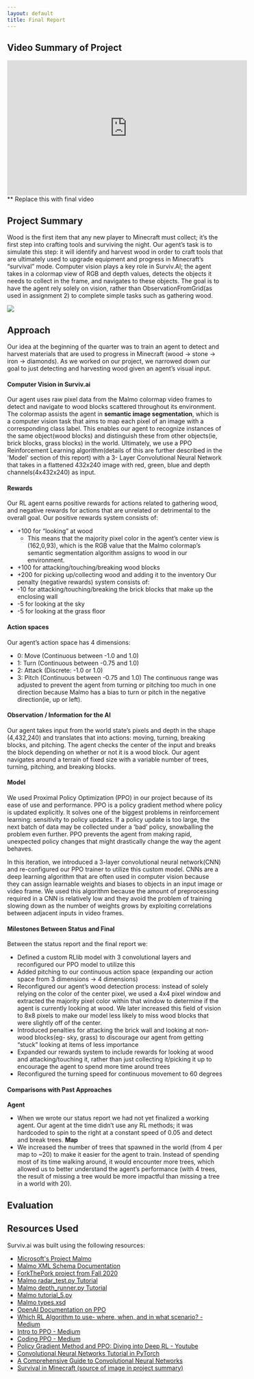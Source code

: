 ```yaml
---
layout: default
title: Final Report
---
```


## Video Summary of Project
<iframe width="560" height="315" src="https://www.youtube.com/embed/_RrEJiJDdLg" frameborder="0" allow="accelerometer; autoplay; clipboard-write; encrypted-media; gyroscope; picture-in-picture" allowfullscreen></iframe>
** Replace this with final video

## Project Summary
Wood is the first item that any new player to Minecraft must collect; it’s the first step into crafting tools and surviving the night. Our agent’s task is to simulate this step: it will identify and harvest wood in order to craft tools that are ultimately used to upgrade equipment and progress in Minecraft’s “survival” mode. Computer vision plays a key role in Surviv.AI; the agent takes in a colormap view of RGB and depth values, detects the objects it needs to collect in the frame, and navigates to these objects. The goal is to have the agent rely solely on vision, rather than ObservationFromGrid(as used in assignment 2) to complete simple tasks such as gathering wood.

<img src="http://www.minecraft101.net/guides/images/first-night/03-getting-wood.jpg"/>

## Approach
Our idea at the beginning of the quarter was to train an agent to detect and harvest materials that are used to progress in Minecraft (wood →  stone →  iron → diamonds). As we worked on our project, we narrowed down our goal to just detecting and harvesting wood given an agent’s visual input.

#### **Computer Vision in Surviv.ai**
Our agent uses raw pixel data from the Malmo colormap video frames to detect and navigate to wood blocks scattered throughout its environment. The colormap assists the agent in **semantic image segmentation**, which is a computer vision task that aims to map each pixel of an image with a corresponding class label. This enables our agent to recognize instances of the same object(wood blocks) and distinguish these from other objects(ie, brick blocks, grass blocks) in the world. Ultimately, we use a PPO Reinforcement Learning algorithm(details of this are further described in the 'Model' section of this report) with a 3- Layer Convolutional Neural Network that takes in a flattened 432x240 image with red, green, blue and depth channels(4x432x240) as input.
#### **Rewards**
Our RL agent earns positive rewards for actions related to gathering wood, and negative rewards for actions that are unrelated or detrimental to the overall goal. 
Our positive rewards system consists of:
- +100 for “looking” at wood
    - This means that the majority pixel color in the agent’s center view is (162,0,93), which is the RGB value that the Malmo colormap’s semantic segmentation algorithm assigns to wood in our environment.
- +100 for attacking/touching/breaking wood blocks
- +200 for picking up/collecting wood and adding it to the inventory
Our penalty (negative rewards) system consists of:
- -10 for attacking/touching/breaking the brick blocks that make up the enclosing wall
- -5 for looking at the sky
- -5 for looking at the grass floor

#### **Action spaces**
Our agent’s action space has 4 dimensions: 
- 0: Move (Continuous between -1.0 and 1.0)
- 1: Turn (Continuous between -0.75 and 1.0)
- 2: Attack (Discrete: -1.0 or 1.0)
- 3: Pitch (Continuous between -0.75 and 1.0)
The continuous range was adjusted to prevent the agent from turning or pitching too much in one direction because Malmo has a bias to turn or pitch in the negative direction(ie, up or left).

#### **Observation / Information for the AI**
Our agent takes input from the world state’s pixels and depth in the shape (4,432,240) and translates that into actions: moving, turning, breaking blocks, and pitching. The agent checks the center of the input and breaks the block depending on whether or not it is a wood block. Our agent navigates around a terrain of fixed size with a variable number of trees, turning, pitching, and breaking blocks. 

#### **Model**
We used Proximal Policy Optimization (PPO) in our project because of its ease of use and performance. PPO is a policy gradient method where policy is updated explicitly. It solves one of the biggest problems in reinforcement learning: sensitivity to policy updates. If a policy update is too large, the next batch of data may be collected under a ‘bad’ policy, snowballing the problem even further. PPO prevents the agent from making rapid, unexpected policy changes that might drastically change the way the agent behaves.

In this iteration, we introduced a 3-layer convolutional neural network(CNN) and re-configured our PPO trainer to utilize this custom model. CNNs are a deep learning algorithm that are often used in computer vision because they can assign learnable weights and biases to objects in an input image or video frame. We used this algorithm because the amount of preprocessing required in a CNN is relatively low and they avoid the problem of training slowing down as the number of weights grows by exploiting correlations between adjacent inputs in video frames.

#### **Milestones Between Status and Final**
Between the status report and the final report we:
- Defined a custom RLlib model with 3 convolutional layers and reconfigured our PPO model to utilize this
- Added pitching to our continuous action space (expanding our action space from 3 dimensions → 4 dimensions)
- Reconfigured our agent’s wood detection process: instead of solely relying on the color of the center pixel, we used a 4x4 pixel window and extracted the majority pixel color within that window to determine if the agent is currently looking at wood. We later increased this field of vision to 8x8 pixels to make our model less likely to miss wood blocks that were slightly off of the center.
- Introduced penalties for attacking the brick wall and looking at non-wood blocks(eg- sky, grass) to discourage our agent from getting “stuck” looking at items of less importance 
- Expanded our rewards system to include rewards for looking at wood and attacking/touching it, rather than just collecting it/picking it up to encourage the agent to spend more time around trees
- Reconfigured the turning speed for continuous movement to 60 degrees

#### **Comparisons with Past Approaches**
**Agent**
- When we wrote our status report we had not yet finalized a working agent. Our agent at the time didn’t use any RL methods; it was hardcoded to spin to the right at a constant speed of 0.05 and detect and break trees.
**Map**
- We increased the number of trees that spawned in the world (from 4 per map to ~20) to make it easier for the agent to train. Instead of spending most of its time walking around, it would encounter more trees, which allowed us to better understand the agent’s performance (with 4 trees, the result of missing a tree would be more impactful than missing a tree in a world with 20).



## Evaluation


## Resources Used
Surviv.ai was built using the following resources:<br>
- <a href="https://www.microsoft.com/en-us/research/project/project-malmo/">Microsoft's Project Malmo</a><br>
- <a href="https://microsoft.github.io/malmo/0.30.0/Schemas/Mission.html#element_AgentHandlers">Malmo XML Schema Documentation</a><br>
- <a href="https://github.com/kchian/ForkThePork">ForkThePork project from Fall 2020</a><br>
- <a href="https://github.com/microsoft/malmo/blob/master/Malmo/samples/Python_examples/radar_test.py">Malmo radar_test.py Tutorial</a><br>
- <a href="https://github.com/microsoft/malmo/blob/master/Malmo/samples/Python_examples/depth_map_runner.py">Malmo depth_runner.py Tutorial</a><br>
- <a href="http://microsoft.github.io/malmo/0.14.0/Python_Examples/Tutorial.pdf">Malmo tutorial_5.py</a><br>
- <a href="https://github.com/microsoft/malmo/blob/master/Schemas/Types.xsd">Malmo types.xsd</a><br>
- <a href="https://openai.com/blog/openai-baselines-ppo/">OpenAI Documentation on PPO</a><br>
- <a href="https://medium.com/datadriveninvestor/which-reinforcement-learning-rl-algorithm-to-use-where-when-and-in-what-scenario-e3e7617fb0b1#:~:text=It%20can%20be%20observed%20that,hence%20requires%20several%20add%2Dons.&text=TD3%20and%20TRPO%20work%20well,lack%20the%20faster%20convergence%20rate">Which RL Algorithm to use- where, when, and in what scenario? - Medium</a><br>
- <a href="https://medium.com/intro-to-artificial-intelligence/proximal-policy-optimization-ppo-a-policy-based-reinforcement-learning-algorithm-3cf126a7562d#:~:text=Proximal%20Policy%20Optimization(PPO)%2D,732%20Followers">Intro to PPO - Medium</a><br>
- <a href="https://medium.com/analytics-vidhya/coding-ppo-from-scratch-with-pytorch-part-3-4-82081ea58146">Coding PPO - Medium</a><br>
- <a href="https://www.youtube.com/watch?v=5P7I-xPq8u8">Policy Gradient Method and PPO: Diving into Deep RL - Youtube</a><br>
- <a href="https://adventuresinmachinelearning.com/convolutional-neural-networks-tutorial-in-pytorch/">Convolutional Neural Networks Tutorial in PyTorch</a><br>
- <a href="https://towardsdatascience.com/a-comprehensive-guide-to-convolutional-neural-networks-the-eli5-way-3bd2b1164a53">A Comprehensive Guide to Convolutional Neural Networks</a><br>
- <a href="http://www.minecraft101.net/g/first-night.html">Survival in Minecraft (source of image in project summary)</a><br>
